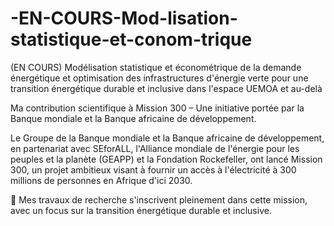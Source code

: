 # -EN-COURS-Mod-lisation-statistique-et-conom-trique
(EN COURS) Modélisation statistique et économétrique de la demande énergétique et optimisation des infrastructures d'énergie verte pour une transition énergétique durable et inclusive dans l'espace UEMOA et au-delà

Ma contribution scientifique à Mission 300 – Une initiative portée par la Banque mondiale et la Banque africaine de développement.

Le Groupe de la Banque mondiale et la Banque africaine de développement, en partenariat avec SEforALL, l'Alliance mondiale de l'énergie pour les peuples et la planète (GEAPP) et la Fondation Rockefeller, ont lancé Mission 300, un projet ambitieux visant à fournir un accès à l'électricité à 300 millions de personnes en Afrique d'ici 2030.

🔬 Mes travaux de recherche s'inscrivent pleinement dans cette mission, avec un focus sur la transition énergétique durable et inclusive.

